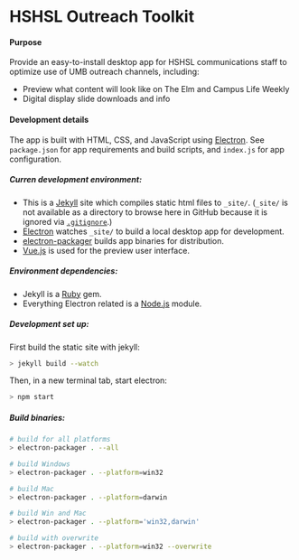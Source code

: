 # HSHSL Outreach Toolkit


#### Purpose
Provide an easy-to-install desktop app for HSHSL communications staff to optimize use of UMB outreach channels, including:
- Preview what content will look like on The Elm and Campus Life Weekly
- Digital display slide downloads and info


#### Development details
The app is built with HTML, CSS, and JavaScript using [Electron](http://electron.atom.io). See `package.json` for app requirements and build scripts, and `index.js` for app configuration.

##### Curren development environment:

- This is a [Jekyll](https://jekyllrb.com) site which compiles static html files to `_site/`. (`_site/` is not available as a directory to browse here in GitHub because it is ignored via [`.gitignore`](https://github.com/hshsl-training/electron-hshsl-outreach-toolkit/blob/master/.gitignore).)
- [Electron](https://electron.atom.io) watches `_site/` to build a local desktop app for development.
- [electron-packager](https://www.npmjs.com/package/electron-packager) builds app binaries for distribution.
- [Vue.js](https://vuejs.org) is used for the preview user interface.


##### Environment dependencies:

- Jekyll is a [Ruby](https://www.ruby-lang.org/en/) gem.
- Everything Electron related is a [Node.js](https://nodejs.org) module.

##### Development set up:

First build the static site with jekyll:
``` bash
> jekyll build --watch
```

Then, in a new terminal tab, start electron:
``` bash
> npm start
```

##### Build binaries:

```bash
# build for all platforms
> electron-packager . --all

# build Windows
> electron-packager . --platform=win32

# build Mac
> electron-packager . --platform=darwin

# build Win and Mac
> electron-packager . --platform='win32,darwin'

# build with overwrite
> electron-packager . --platform=win32 --overwrite

```
